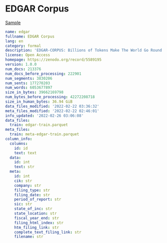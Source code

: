 # EDGAR Corpus
 
[Sample](../sample/edgar.txt)
 
<!-- MARKDOWN-AUTO-DOCS:START (CODE:src=../../../ekorpkit/resources/corpora/edgar.yaml) -->
<!-- The below code snippet is automatically added from ../../../ekorpkit/resources/corpora/edgar.yaml -->
```yaml
name: edgar
fullname: EDGAR Corpus
lang: en
category: formal
description: 'EDGAR-CORPUS: Billions of Tokens Make The World Go Round (10-K filings)'
license: Open Access
homepage: https://zenodo.org/record/5589195
version: 1.0.0
num_docs: 213376
num_docs_before_processing: 222901
num_segments: 3830206
num_sents: 177270203
num_words: 6053677897
size_in_bytes: 39662169798
num_bytes_before_processing: 42272208718
size_in_human_bytes: 36.94 GiB
data_files_modified: '2022-02-22 03:36:32'
meta_files_modified: '2022-02-22 02:46:01'
info_updated: '2022-02-26 03:06:08'
data_files:
  train: edgar-train.parquet
meta_files:
  train: meta-edgar-train.parquet
column_info:
  columns:
    id: id
    text: text
  data:
    id: int
    text: str
  meta:
    id: int
    cik: str
    company: str
    filing_type: str
    filing_date: str
    period_of_report: str
    sic: str
    state_of_inc: str
    state_location: str
    fiscal_year_end: str
    filing_html_index: str
    htm_filing_link: str
    complete_text_filing_link: str
    filename: str
```
<!-- MARKDOWN-AUTO-DOCS:END -->
